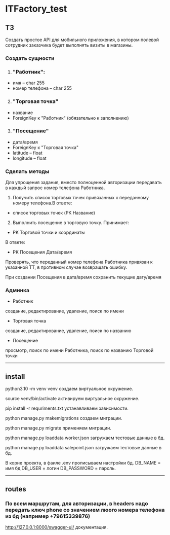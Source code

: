 # ITFactory_test

## ТЗ
Создать простое API для мобильного приложения, в котором полевой сотрудник заказчика будет выполнять визиты в магазины.
### Создать сущности
1. ### "Работник":
* имя – char 255
* номер телефона – char 255
2. ### "Торговая точка"
* название
* ForeignKey к "Работник" (обязательно к заполнению) 
3. ### "Посещение"
* дата/время
* ForeignKey к "Торговая точка"
* latitude – float
* longitude – float
### Сделать методы
Для упрощения задания, вместо полноценной авторизации передавать в каждый запрос номер телефона Работника.
1. Получить список торговых точек привязанных к переданному номеру телефона.В ответе:
* список торговых точек (PK Название)
2. Выполнить посещение в торговую точку. Принимает:
* PK Торговой точки и координаты

В ответе:
* PK Посещения Дата/время

Проверять, что переданный номер телефона Работника привязан к
указанной ТТ, в противном случае возвращать ошибку.

При создании Посещения в дата/время сохранить текущие дату/время

### Админка
* Работник

создание, редактирование, удаление, поиск по имени   

* Торговая точка

создание, редактирование, удаление, поиск по названию

* Посещение

просмотр, поиск по имени Работника, поиск по названию Торговой точки

---
 ## install

python3.10 -m venv venv  создаем виртуальное окружение.

source venv/bin/activate  активируем виртуальное окружение.

pip install -r requriments.txt  устанавливаем зависимости.

python manage.py makemigrations  создаем миграции.

python manage.py migrate  применяем миграции.

python manage.py loaddata worker.json  загружаем тестовые данные в бд.

python manage.py loaddata salepoint.json  загружаем тестовые данные в бд.

В корне проекта, в фаиле  .env прописываем настройки бд. DB_NAME = имя бд DB_USER = логин DB_PASSWORD = пароль.

---
## routes

### По всем маршрутам, для авторизации, в headers надо передать ключ phone со значением люого номера телефона из бд (например +79615339876)

http://127.0.0.1:8000/swagger-ui/  документация.









